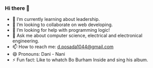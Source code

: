 ### Hi there 👋
- 🌱 I’m currently learning about leadership. 
- 👯 I’m looking to collaborate on web developing.
- 🤔 I’m looking for help with programming logic!
- 💬 Ask me about computer science, electrical and electronical engineering.  
- 📫 How to reach me: d.posada1044@gmail.com
- 😄 Pronouns: Dani - Nani
- ⚡ Fun fact: Like to whatch Bo Burham Inside and sing his album. 
